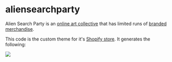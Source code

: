 # aliensearchparty

Alien Search Party is an [online art collective](https://www.instagram.com) that has limited runs of [branded merchandise](http://aliensearchparty.com). 

This code is the custom theme for it's [Shopify store](http://aliensearchparty.com). It generates the following:

![](site_Recording.gif)